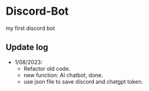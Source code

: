 # Discord-Bot

my first discord bot

## Update log

- 1/08/2023:
  - Refactor old code.
  - new function: AI chatbot, done.
  - use json file to save discord and chatgpt token.

